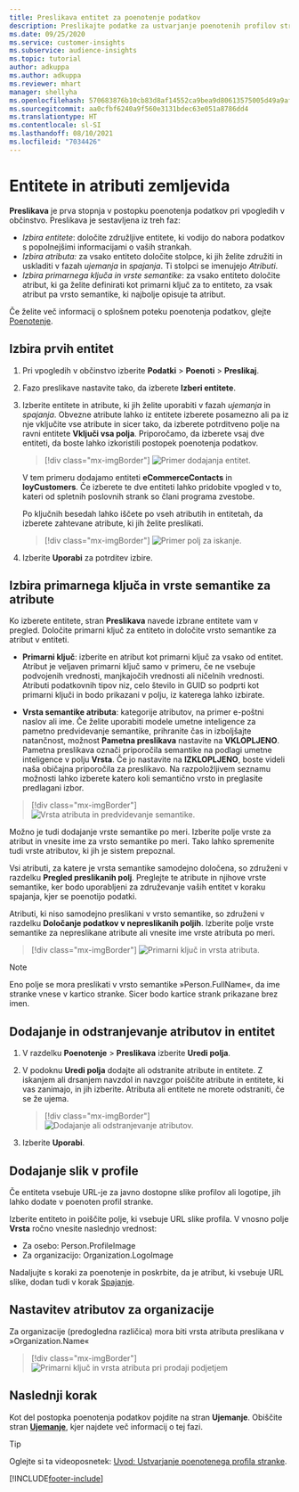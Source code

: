 ```yaml
---
title: Preslikava entitet za poenotenje podatkov
description: Preslikajte podatke za ustvarjanje poenotenih profilov strank.
ms.date: 09/25/2020
ms.service: customer-insights
ms.subservice: audience-insights
ms.topic: tutorial
author: adkuppa
ms.author: adkuppa
ms.reviewer: mhart
manager: shellyha
ms.openlocfilehash: 570683876b10cb83d8af14552ca9bea9d80613575005d49a9af37cc16b8e75c9
ms.sourcegitcommit: aa0cfbf6240a9f560e3131bdec63e051a8786dd4
ms.translationtype: HT
ms.contentlocale: sl-SI
ms.lasthandoff: 08/10/2021
ms.locfileid: "7034426"
---
```

# <a name="map-entities-and-attributes"></a>Entitete in atributi zemljevida

**Preslikava** je prva stopnja v postopku poenotenja podatkov pri vpogledih v občinstvo. Preslikava je sestavljena iz treh faz:

- *Izbira entitete*: določite združljive entitete, ki vodijo do nabora podatkov s popolnejšimi informacijami o vaših strankah.
- *Izbira atributa:* za vsako entiteto določite stolpce, ki jih želite združiti in uskladiti v fazah *ujemanja* in *spajanja*. Ti stolpci se imenujejo *Atributi*.
- *Izbira primarnega ključa in vrste semantike*: za vsako entiteto določite atribut, ki ga želite definirati kot primarni ključ za to entiteto, za vsak atribut pa vrsto semantike, ki najbolje opisuje ta atribut.

Če želite več informacij o splošnem poteku poenotenja podatkov, glejte [Poenotenje](data-unification.md).

## <a name="select-the-first-entities"></a>Izbira prvih entitet

1. Pri vpogledih v občinstvo izberite **Podatki** > **Poenoti** > **Preslikaj**.

2. Fazo preslikave nastavite tako, da izberete **Izberi entitete**.

3. Izberite entitete in atribute, ki jih želite uporabiti v fazah *ujemanja* in *spajanja*. Obvezne atribute lahko iz entitete izberete posamezno ali pa iz nje vključite vse atribute in sicer tako, da izberete potrditveno polje na ravni entitete **Vključi vsa polja**. Priporočamo, da izberete vsaj dve entiteti, da boste lahko izkoristili postopek poenotenja podatkov.

   > [!div class="mx-imgBorder"]
   > ![Primer dodajanja entitet.](media/data-manager-configure-map-add-entities-example.png "Primer dodajanja entitet")

   V tem primeru dodajamo entiteti **eCommerceContacts** in **loyCustomers**. Če izberete te dve entiteti lahko pridobite vpogled v to, kateri od spletnih poslovnih strank so člani programa zvestobe.
   
   Po ključnih besedah lahko iščete po vseh atributih in entitetah, da izberete zahtevane atribute, ki jih želite preslikati.
   
     > [!div class="mx-imgBorder"]
   > ![Primer polj za iskanje.](media/data-manager-configure-map-search-fields-example.png "Primer polj za iskanje")

4. Izberite **Uporabi** za potrditev izbire.

## <a name="select-primary-key-and-semantic-type-for-attributes"></a>Izbira primarnega ključa in vrste semantike za atribute

Ko izberete entitete, stran **Preslikava** navede izbrane entitete vam v pregled. Določite primarni ključ za entiteto in določite vrsto semantike za atribut v entiteti.

- **Primarni ključ**: izberite en atribut kot primarni ključ za vsako od entitet. Atribut je veljaven primarni ključ samo v primeru, če ne vsebuje podvojenih vrednosti, manjkajočih vrednosti ali ničelnih vrednosti. Atributi podatkovnih tipov niz, celo število in GUID so podprti kot primarni ključi in bodo prikazani v polju, iz katerega lahko izbirate.

- **Vrsta semantike atributa**: kategorije atributov, na primer e-poštni naslov ali ime. Če želite uporabiti modele umetne inteligence za pametno predvidevanje semantike, prihranite čas in izboljšajte natančnost, možnost **Pametna preslikava** nastavite na **VKLOPLJENO**. Pametna preslikava označi priporočila semantike na podlagi umetne inteligence v polju **Vrsta**. Če jo nastavite na **IZKLOPLJENO**, boste videli naša običajna priporočila za preslikavo. Na razpoložljivem seznamu možnosti lahko izberete katero koli semantično vrsto in preglasite predlagani izbor.

> [!div class="mx-imgBorder"]
> ![Vrsta atributa in predvidevanje semantike.](media/data-manager-configure-map-add-attributes-semantic-prediction.png "Vrsta atributa in predvidevanje semantike")

Možno je tudi dodajanje vrste semantike po meri. Izberite polje vrste za atribut in vnesite ime za vrsto semantike po meri. Tako lahko spremenite tudi vrste atributov, ki jih je sistem prepoznal.

Vsi atributi, za katere je vrsta semantike samodejno določena, so združeni v razdelku **Pregled preslikanih polj**. Preglejte te atribute in njihove vrste semantike, ker bodo uporabljeni za združevanje vaših entitet v koraku spajanja, kjer se poenotijo podatki.

Atributi, ki niso samodejno preslikani v vrsto semantike, so združeni v razdelku **Določanje podatkov v nepreslikanih poljih**. Izberite polje vrste semantike za nepreslikane atribute ali vnesite ime vrste atributa po meri.

> [!div class="mx-imgBorder"]
> ![Primarni ključ in vrsta atributa.](media/data-manager-configure-map-add-attributes.png "Primarni ključ in vrsta atributa")

> [!NOTE]
> Eno polje se mora preslikati v vrsto semantike »Person.FullName«, da ime stranke vnese v kartico stranke. Sicer bodo kartice strank prikazane brez imen. 

## <a name="add-and-remove-attributes-and-entities"></a>Dodajanje in odstranjevanje atributov in entitet

1. V razdelku **Poenotenje** > **Preslikava** izberite **Uredi polja**.

2. V podoknu **Uredi polja** dodajte ali odstranite atribute in entitete. Z iskanjem ali drsanjem navzdol in navzgor poiščite atribute in entitete, ki vas zanimajo, in jih izberite. Atributa ali entitete ne morete odstraniti, če se že ujema.

   > [!div class="mx-imgBorder"]
   > ![Dodajanje ali odstranjevanje atributov.](media/configure-data-map-edit.png "Dodajanje ali odstranjevanje atributov")

3. Izberite **Uporabi**.

## <a name="add-images-to-profiles"></a>Dodajanje slik v profile

Če entiteta vsebuje URL-je za javno dostopne slike profilov ali logotipe, jih lahko dodate v poenoten profil stranke.

Izberite entiteto in poiščite polje, ki vsebuje URL slike profila. V vnosno polje **Vrsta** ročno vnesite naslednjo vrednost: 
- Za osebo: Person.ProfileImage
- Za organizacijo: Organization.LogoImage

Nadaljujte s koraki za poenotenje in poskrbite, da je atribut, ki vsebuje URL slike, dodan tudi v korak [Spajanje](merge-entities.md).

## <a name="set-attributes-for-organizations"></a>Nastavitev atributov za organizacije

Za organizacije (predogledna različica) mora biti vrsta atributa preslikana v »Organization.Name«
> [!div class="mx-imgBorder"]
> ![Primarni ključ in vrsta atributa pri prodaji podjetjem](media/configure-data-map-edit-b2b.png "Primarni ključ in vrsta atributa pri prodaji podjetjem")

## <a name="next-step"></a>Naslednji korak

Kot del postopka poenotenja podatkov pojdite na stran **Ujemanje**. Obiščite stran [**Ujemanje**](match-entities.md), kjer najdete več informacij o tej fazi.

> [!TIP]
> Oglejte si ta videoposnetek: [Uvod: Ustvarjanje poenotenega profila stranke](https://youtu.be/oBfGEhucAxs).


[!INCLUDE[footer-include](../includes/footer-banner.md)]